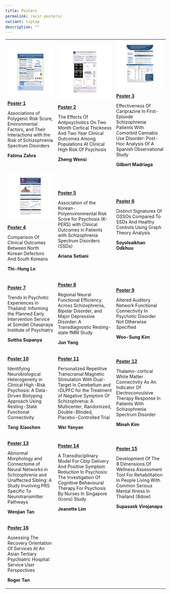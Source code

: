 ```yaml
---
title: Posters
permalink: /acsr-posters/
variant: tiptap
description: ""
---
```

<table style="minWidth: 75px">
<colgroup>
<col>
<col>
<col>
</colgroup>
<tbody>
<tr>
<td rowspan="1" colspan="1">
<div class="isomer-image-wrapper">
<img style="width: 100%" height="auto" width="100%" alt="" src="/images/ACSR Posters/p1-acsr.png">
</div>
<p><strong><a href="/files/P1.pdf" rel="noopener noreferrer nofollow" target="_blank">Poster 1</a></strong>
</p>
<p></p>
<p>Associations of Polygenic Risk Score, Environmental Factors, and Their
Interactions with the Risk of Schizophrenia Spectrum Disorders</p>
<p><strong>Fatima Zahra</strong>
</p>
<p></p>
</td>
<td rowspan="1" colspan="1">
<div class="isomer-image-wrapper">
<img style="width: 100%" height="auto" width="100%" alt="" src="/images/ACSR Posters/P2.png">
</div>
<p><strong><a href="/files/P2.pdf" rel="noopener noreferrer nofollow" target="_blank">Poster 2</a></strong>
</p>
<p></p>
<p>The Effects Of Antipsychotics On Two Month Cortical Thickness And Two
Year Clinical Outcomes Among Populations At Clinical High Risk Of Psychosis</p>
<p><strong>Zheng Wensi</strong>
</p>
</td>
<td rowspan="1" colspan="1">
<div class="isomer-image-wrapper">
<img style="width: 100%" height="auto" width="100%" alt="" src="/images/ACSR Posters/P3.png">
</div>
<p><strong><a href="/files/P3.pdf" rel="noopener noreferrer nofollow" target="_blank">Poster 3</a></strong>
</p>
<p></p>
<p>Effectiveness Of Cariprazine In First-Episode Schizophrenia Patients With
Comorbid Cannabis Use Disorder: Post-Hoc Analysis Of A Spanish Observational
Study</p>
<p></p>
<p><strong>Gilbert Madriaga</strong>
</p>
</td>
</tr>
<tr>
<td rowspan="1" colspan="1">
<div class="isomer-image-wrapper">
<img style="width: 100%" height="auto" width="100%" alt="" src="/images/ACSR Posters/P4.png">
</div>
<p><strong><a href="/files/P4.pdf" rel="noopener noreferrer nofollow" target="_blank">Poster 4</a></strong>
</p>
<p></p>
<p>Comparison Of Clinical Outcomes Between North Korean Defectors And South
Koreans</p>
<p><strong>Thi-Hung Le</strong>
</p>
</td>
<td rowspan="1" colspan="1">
<p></p>
<p><strong><a href="/files/P5.pdf" rel="noopener noreferrer nofollow" target="_blank">Poster 5</a></strong>
</p>
<p></p>
<p>Association of the Korean-Polyenvironmental Risk Score for Psychosis (K-PERS)
with Clinical Outcomes in Patients with Schizophrenia Spectrum Disorders
(SSDs)</p>
<p></p>
<p><strong>Ariana Setiani</strong>
</p>
</td>
<td rowspan="1" colspan="1">
<p></p>
<p><strong><a href="/files/P6_compressed.pdf" rel="noopener noreferrer nofollow" target="_blank">Poster 6</a></strong>
</p>
<p></p>
<p>Distinct Signatures Of OSSOs Compared To SSDs And Healthy Controls Using
Graph Theory Analysis</p>
<p></p>
<p><strong>Soyolsaikhan Odkhuu</strong>
</p>
</td>
</tr>
<tr>
<td rowspan="1" colspan="1">
<p></p>
<p><strong><a href="/files/P7.pdf" rel="noopener noreferrer nofollow" target="_blank">Poster 7</a></strong>
</p>
<p></p>
<p>Trends in Psychotic Experiences in Thailand: Informing the Planned Early
Intervention Service at Somdet Chaopraya Institute of Psychiatry</p>
<p></p>
<p><strong>Suttha Supanya</strong>
</p>
<p></p>
</td>
<td rowspan="1" colspan="1">
<p></p>
<p><strong><a href="/files/P8.pdf" rel="noopener noreferrer nofollow" target="_blank">Poster 8</a></strong>
</p>
<p></p>
<p>Regional Neural Functional Efficiency Across Schizophrenia, Bipolar Disorder,
and Major Depressive Disorder: A Transdiagnostic Resting-state fMRI Study</p>
<p></p>
<p><strong>Jun Yang</strong>
</p>
</td>
<td rowspan="1" colspan="1">
<p></p>
<p><strong><a href="/files/P9.pdf" rel="noopener noreferrer nofollow" target="_blank">Poster 9</a></strong>
</p>
<p></p>
<p>Altered Auditory Network Functional Connectivity In Psychotic Disorder
Not Otherwise Specified</p>
<p></p>
<p><strong>Woo-Sung Kim</strong>
</p>
</td>
</tr>
<tr>
<td rowspan="1" colspan="1">
<p></p>
<p><strong><a href="/files/P10.pdf" rel="noopener noreferrer nofollow" target="_blank">Poster 10</a></strong>
</p>
<p></p>
<p>Identifying Neurobiological Heterogeneity in Clinical High-Risk Psychosis:
A Data-Driven Biotyping Approach Using Resting-State Functional Connectivity</p>
<p></p>
<p><strong>Tang Xiaochen</strong>
</p>
</td>
<td rowspan="1" colspan="1">
<p></p>
<p><strong><a href="/files/P11.pdf" rel="noopener noreferrer nofollow" target="_blank">Poster 11</a></strong>
</p>
<p></p>
<p>Personalized Repetitive Transcranial Magnetic Stimulation With Dual-Target
In Cerebellum and rDLPFC for the Treatment of Negative Symptom Of Schizophrenia:
A Multicenter, Randomized, Double-Blinded, Placebo-Controlled Trial</p>
<p><strong>Wei Yanyan</strong>
</p>
</td>
<td rowspan="1" colspan="1">
<p></p>
<p><strong><a href="/files/P12.pdf" rel="noopener noreferrer nofollow" target="_blank">Poster 12</a></strong>
</p>
<p></p>
<p>Thalamo-cortical White Matter Connectivity As An Indicator Of Electroconvulsive
Therapy Response In Patients With Schizophrenia Spectrum Disorder</p>
<p><strong>Minah Kim</strong>
</p>
</td>
</tr>
<tr>
<td rowspan="1" colspan="1">
<p></p>
<p><strong><a href="/files/P13.pdf" rel="noopener noreferrer nofollow" target="_blank">Poster 13</a></strong>
</p>
<p></p>
<p>Abnormal Morphology and Connectome of Neural Networks in Schizophrenia
and Unaffected Sibling: A Study Involving PRS Specific To Neurotransmitter
Pathways</p>
<p><strong>Wenjian Tan</strong>
</p>
<p></p>
</td>
<td rowspan="1" colspan="1">
<p></p>
<p><strong><a href="/files/P14.pdf" rel="noopener noreferrer nofollow" target="_blank">Poster 14</a></strong>
</p>
<p></p>
<p>A Transdisciplinary Model For Cbtp Delivery And Positive Symptom Reduction
In Psychosis: The Investigation Of Cognitive Behavioural Therapy For Psychosis
By Nurses In Singapore (Icons) Study</p>
<p><strong>Jeanette Lim</strong>
</p>
</td>
<td rowspan="1" colspan="1">
<p></p>
<p><strong><a href="/files/p15_compressed.pdf" rel="noopener noreferrer nofollow" target="_blank">Poster 15</a></strong>
</p>
<p></p>
<p>Development Of The 8 Dimensions Of Wellness Assessment Tool For Rehabilitation
In People Living With Common Serious Mental Illness In Thailand (8dow)</p>
<p><strong>Supasaek Virojanapa</strong>
</p>
</td>
</tr>
<tr>
<td rowspan="1" colspan="1">
<p></p>
<p><strong><a href="/files/P16.pdf" rel="noopener noreferrer nofollow" target="_blank">Poster 16</a></strong>
</p>
<p></p>
<p>Assessing The Recovery Orientation Of Services At An Asian Tertiary Psychiatric
Hospital: Service User Perspectives</p>
<p><strong>Roger Tan</strong>
</p>
</td>
<td rowspan="1" colspan="1">
<p></p>
</td>
<td rowspan="1" colspan="1">
<p></p>
</td>
</tr>
</tbody>
</table>
<p></p>
<p></p>
